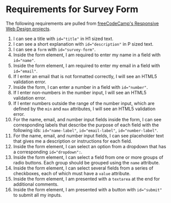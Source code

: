 # Requirements for Survey Form
The following requirements are pulled from [freeCodeCamp's Responsive Web Design projects](https://www.freecodecamp.org/learn/responsive-web-design/responsive-web-design-projects/build-a-survey-form).
1. I can see a title with `id="title"` in H1 sized text.
2. I can see a short explanation with `id="description"` in P sized text. 
3. I can see a `form` with `id="survey-form"`. 
4. Inside the form element, I am required to enter my name in a field with `id="name"`. 
5. Inside the form element, I am required to enter my email in a field with `id="email"`. 
6. If I enter an email that is not formatted correctly, I will see an HTML5 validation error. 
7. Inside the form, I can enter a number in a field with `id="number"`. 
8. If I enter non-numbers in the number input, I will see an HTML5 validation error. 
9. If I enter numbers outside the range of the number input, which are defined by the `min` and `max` attributes, I will see an HTML5 validation error. 
10. For the name, email, and number input fields inside the form, I can see corresponding labels that describe the purpose of each field with the following ids: `id="name-label"`, `id="email-label"`, `id="number-label"`. 
11. For the name, email, and number input fields, I can see placeholder text that gives me a description or instructions for each field.
12. Inside the form element, I can select an option from a dropdown that has a corresponding `id="dropdown":`.
13. Inside the form element, I can select a field from one or more groups of radio buttons. Each group should be grouped using the `name` attribute. 
14. Inside the form element, I can select several fields from a series of checkboxes, each of which must have a `value` attribute. 
15. Inside the form element, I am presented with a `textarea` at the end for additional comments. 
16. Inside the form element, I am presented with a button with `id="submit"` to submit all my inputs. 

